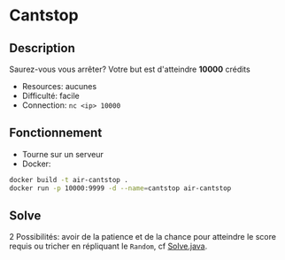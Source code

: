 # Cantstop

## Description

Saurez-vous vous arrêter?
Votre but est d'atteindre **10000** crédits

- Resources: aucunes
- Difficulté: facile
- Connection: `nc <ip> 10000`

## Fonctionnement

- Tourne sur un serveur
- Docker: 
```bash
docker build -t air-cantstop .
docker run -p 10000:9999 -d --name=cantstop air-cantstop
```

## Solve

2 Possibilités: avoir de la patience et de la chance pour atteindre le score requis ou tricher en répliquant le `Random`, cf [Solve.java](Solve.java).